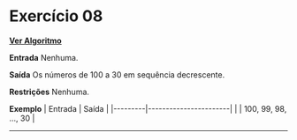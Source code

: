 # Exercício 08
[**Ver Algoritmo**](Algoritmo08.md)

**Entrada**
Nenhuma.

**Saída**
Os números de 100 a 30 em sequência decrescente.

**Restrições**
Nenhuma.

**Exemplo**
| Entrada | Saída                 |
|---------|-----------------------|
|         | 100, 99, 98, ..., 30 |

---
